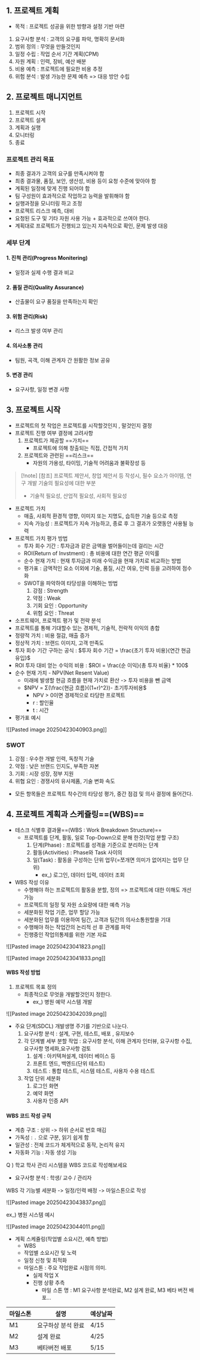 ## 1. 프로젝트 계획
- 목적 : 프로젝트 성공을 위한 방향과 설정 기반 마련
1. 요구사항 분석 : 고객의 요구를 파악, 명확히 문서화
2. 범위 정의 : 무엇을 만들것인지
3. 일정 수립 : 작업 순서 기간 계획(CPM)
4. 자원 계획 : 인력, 장비, 예산 배분
5. 비용 예측 : 프로젝트에 필요한 비용 추정
6. 위험 분석 : 발생 가능한 문제 예측 => 대응 방안 수립

## 2. 프로젝트 매니지먼트
1. 프로젝트 시작
2. 프로젝트 설계
3. 계획과 실행
4. 모니터링
5. 종료

### 프로젝트 관리 목표
- 최종 결과가 고객의 요구를 만족시켜야 함
- 최종 결과물, 품질, 보안, 생산성, 비용 등이 요청 수준에 맞아야 함
- 계획된 일정에 맞게 진행 되어야 함
- 팀 구성원이 효과적으로 작업하고 능력을 발휘해야 함
- 실행과정을 모니터링 하고 조정
- 프로젝트 리스크 예측, 대비
- 요청된 도구 및 기타 자원 사용 가능 + 효과적으로 쓰여야 한다.
- 계획대로 프로젝트가 진행되고 있는지 지속적으로 확인, 문제 발생 대응

### 세부 단계
#### 1. 진척 관리(Progress Monitering)
- 일정과 실제 수행 결과 비교
#### 2. 품질 관리(Quality Assurance)
- 산출물이 요구 품질을 만족하는지 확인
#### 3. 위험 관리(Risk)
- 리스크 발생 여부 관리
#### 4. 의사소통 관리
- 팀원, 곡객, 이해 관계자 간 원활한 정보 공유
#### 5. 변경 관리
- 요구사항, 일정 변경 사항

## 3. 프로젝트 시작
- 프로젝트의 첫 작업은 프로젝트를 시작할것인지 , 말것인지 결정
- 프로젝트 진행 여부 결정에 고려사항
	1. 프로젝트가 제공할 ==가치==
		- 프로젝트에 의해 창출되는 직접, 간접적 가치
	2. 프로젝트와 관련된 ==리스크==
		- 자원의 가용성, 타이밍, 기술적 어려움과 불확장성 등

>[!note] \[참조]
>프로젝트 제안서, 창업 제안서 등 작성시, 필수 요소가 아이템, 연구 개발 기술의 필요성에 대한 부분
>- 기술적 필요성, 산업적 필요성, 사회적 필요성

- 프로젝트 가치
	- 매출, 사회적 환경적 영향, 이미지 또는 지명도, 습득한 기술 등으로 측정
	- 지속 가능성 : 프로젝트가 지속 가능하고, 종료 후 그 결과가 오랫동안 사용될 능력
- 프로젝트 가치 평가 방법
	- 투자 회수 기간 : 투자금과 같은 금액을 벌어들이는데 걸리는 시간
	- ROI(Return of Invstment) : 총 비용에 대한 연간 평균 이익률
	- 순수 현재 가치 : 현재 투자금과 미래 수익금을 현재 가치로 비교하는 방법
	- 평가표 : 금액적인 요소 이외에 기술, 품질, 시간 여유, 인력 등을 고려하여 점수화
	- SWOT을 파악하여 타당성을 이해하는 방법
		1. 강점 : Strength
		2. 약점 : Weak
		3. 기회 요인 : Opportunity
		4. 위험 요인 : Threat
- 소프트웨어, 프로젝트 평가 및 전략 분석
- 프로젝트를 통해 기대할수 있는 경제적, 기술적, 전략적 이익의 총합
- 정량적 가치 : 비용 절감, 매출 증가
- 정상적 가치 : 브랜드 이미지, 고객 만족도
- 투자 회수 기간 구하는 공식 :  $투자 회수 기간 = \frac{초기 투자 비용}{연간 현금 유입}$
- ROI 투자 대비 얻는 수익의 비용 : $ROI = \frac{순 이익}{총 투자 비율} * 100$
- 순수 현재 가치 -  NPV(Net Resent Value)
	- 미래에 발생할 현금 흐름을 현재 가치로 환산 -> 투자 비용을 뺀 금액
	- $NPV = Σ(\frac{현금 흐름}{(1+r)^2})- 초기투자비용$
		- NPV > 0이면 경제적으로 타당한 프로젝트
		- r : 할인율
		- t : 시간
- 평가표 예시

![[Pasted image 20250423040903.png]]

### SWOT
1. 강점 : 우수한 개발 인력, 독창적 기술
2. 약점 : 낮은 브랜드 인지도, 부족한 자본
3. 기회 : 시장 성장, 정부 지원
4. 위협 요인 : 경쟁사의 유사제품, 기술 변화 속도
- 모든 항목들은 프로젝트 착수간의 타당성 평가, 중간 점검 및 의사 결정에 들어간다.

## 4. 프로젝트 계획과 스케쥴링==(WBS)==
- 테스크 식별후 결과물==(WBS : Work Breakdown Structure)==
	- 프로젝트를 단계, 활동, 일로 Top-Down으로 분해 한것(작업 분할 구조)
		1. 단계(Phase) : 프로젝트를 성격을 기준으로 분리하는 단계
		2. 활동(Activities) : Phase와 Task 사이의
		3. 일(Task) : 활동을 구성하는 단위 업무(=쪼개면 의미가 없어지는 업무 단위)
			- ex_) 로그인, 데이터 입력, 데이터 조회
- WBS 작성 이유
	- 수행해야 하는 프로젝트의 활동을 분할, 정의 
	  => 프로젝트에 대한 이해도 개선 가능
	- 프로젝트의 일정 및 자원 소요량에 대한 예측 가능
	- 세분화된 작업 기준, 업무 할당 가능
	- 세분화된 업무를 이용하여 팀간, 고객과 팀간의 의사소통원할을 기대
	- 수행해야 하는 작업간의 논리적 선 후 관계를 파악
	- 진행중인 작업의통제를 위한 기본 자료

![[Pasted image 20250423041823.png]]

![[Pasted image 20250423041833.png]]

#### WBS 작성 방법
1. 프로젝트 목표 정의
	-  최종적으로 무엇을 개발할것인지 정한다.
		- ex_) 병원 예약 시스템 개발

![[Pasted image 20250423042039.png]]

- 주요 단계(SDCL) 개발생명 주기를 기반으로 나눈다.
	1. 요구사항 분석 : 설계, 구현, 테스트, 배포 , 유지보수
	2. 각 단계별 세부 분할 작업 : 요구사항 분석, 이해 관계자 인터뷰, 요구사항 수집, 요구사항 명세화,요구사항 검토
		1. 설계 : 아키텍쳐설계, 데이터 베이스 등
		2. 프론트 엔드, 백엔드(단위 테스트)
		3. 테스트 : 통합 테스트, 시스템 테스트, 사용자 수용 테스트
	3. 작업 단위 세분화
		1. 로그인 화면
		2. 예약 화면
		3. 사용자 인증 API

#### WBS 코드 작성 규칙
- 계층 구조 : 상위 -> 하위 순서로 번호 매김
- 가독성 : `.` 으로 구분, 읽기 쉽게 함
- 일관성 : 전체 코드가 체게적으로 동작, 논리적 유지
- 자동화 기능 : 자동 생성 기능

Q ) 학교 학사 관리 시스템을 WBS 코드로 작성해보세요
- 요구사항 분석 : 학생/ 교수 / 관리자

WBS 각 기능별 세분화 -> 일정/인력 배정 -> 마일스톤으로 작성

![[Pasted image 20250423043837.png]]

ex_) 병원 시스템 예시

![[Pasted image 20250423044011.png]]

- 계획 스케쥴링(작업별 소요시간, 예측 방법)
	- WBS
	- 작업별 소요시간 및 노력
	- 일정 신청 및 최적화
	- 마일스톤 : 주요 작업완료 시점의 의미.
		- 실제 작업 X
		- 진행 상황 추측
			- 마일 스톤 명 : M1 요구사항 분석완료, M2 설계 완료, M3 베타 버전 배포...

| 마일스톤 | 설명         | 예상날짜 |
| ---- | ---------- | ---- |
| M1   | 요구하상 분석 완료 | 4/15 |
| M2   | 설계 완료      | 4/25 |
| M3   | 베타버전 배포    | 5/15 |

